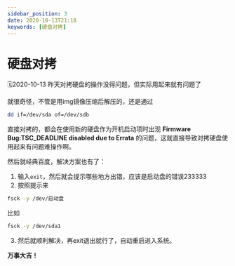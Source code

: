 ```yaml
---
sidebar_position: 3
date: 2020-10-13T21:18
keywords: [硬盘对拷]
---
```

# 硬盘对拷
🗓2020-10-13
昨天对拷硬盘的操作没得问题，但实际用起来就有问题了  

就很奇怪，不管是用img镜像压缩后解压的，还是通过
```sh
dd if=/dev/sda of=/dev/sdb
```
直接对拷的，都会在使用新的硬盘作为开机启动项时出现 **Firmware Bug:TSC_DEADLINE disabled due to Errata** 的问题，这就直接导致对拷硬盘使用起来有问题难操作啊。  

然后就经典百度，解决方案也有了：  
1. 输入`exit`，然后就会提示哪些地方出错，应该是启动盘的错误233333  
2. 按照提示来
```sh
fsck -y /dev/启动盘
```
比如
```sh
fsck -y /dev/sda1
```
3. 然后就顺利解决，再exit退出就行了，自动重启进入系统。  

**万事大吉！**  